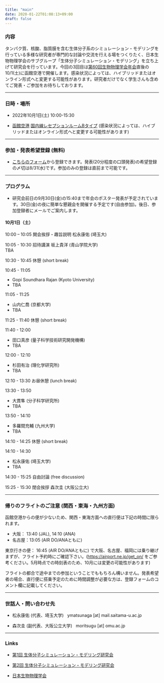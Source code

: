 ```yaml
---
title: "main"
date: 2020-01-22T01:08:13+09:00
draft: false
---
```


### 内容

タンパク質、核酸、脂質膜を含む生体分子系のシミュレーション・モデリングを行っている多様な研究者が専門的な討論や交流を行える場をつくりたく、日本生物物理学会のサブグループ「生体分子シミュレーション・モデリング」を立ち上げて研究会を行っています。今回の3回目は[第60回生物物理学会年会](https://www2.aeplan.co.jp/bsj2022/)直後の10/1(土)に函館空港で開催します。感染状況によっては、ハイブリッドまたはオンライン形式へと変更する可能性があります。研究者だけでなく学生さんも含めてご発表・ご参加をお待ちしております。

---

### 日時・場所

- 2022年10月1日(土) 10:00-15:30

- [函館空港](https://airport.ne.jp) [国内線レセプションルームBタイプ](https://airport.ne.jp/facility/reception_room/) 
  (感染状況によっては、ハイブリッドまたはオンライン形式へと変更する可能性があります)

---

### 参加・発表希望登録 (無料)

- [こちらのフォーム](https://forms.gle/yVep5Z7qb3v7wwWy5)から登録できます。発表(20分程度の口頭発表)の希望登録の〆切は8/31(水)です。参加のみの登録は直前まで可能です。

---

### プログラム

- 研究会前日の9月30日(金)の15:40まで年会のポスター発表が予定されています。30日(金)の夜に簡単な懇親会を開催する予定です(自由参加)。後日、参加登録者にメールでご案内します。

#### 10月1日（土）

10:00 – 10:05 開会挨拶・趣旨説明 松永康佑 (埼玉大)

10:05 - 10:30 招待講演 坂上貴洋 (青山学院大学) 
<br>
TBA
 
10:30 - 10:45 休憩 (short break) 
 
10:45 - 11:05
- Gopi Soundhara Rajan (Kyoto University) 
- TBA
 
11:05 - 11:25
- 山内仁喬 (京都大学) 
- TBA
 
11:25 - 11:40 休憩 (short break) 
 
11:40 - 12:00
- 田口真彦 (量子科学技術研究開発機構) 
- TBA
 
12:00 - 12:10
- 杉田有治 (理化学研究所) 
- TBA
 
12:10 - 13:30 お昼休憩 (lunch break) 
 
13:30 - 13:50
- 大貫隼 (分子科学研究所) 
- TBA
 
13:50 - 14:10
- 多羅間充輔 (九州大学) 
- TBA
 
14:10 - 14:25 休憩 (short break) 
 
14:10 - 14:30
- 松永康佑 (埼玉大学) 
- TBA
 
14:30 - 15:25 自由討論 (free discussion) 

15:25 - 15:30 閉会挨拶 森次圭 (大阪公立大)

---

### 帰りのフライトのご注意 (関西・東海・九州方面)

函館空港からの便が少ないため、関西・東海方面への直行便は下記の時間に限られます。

- 大阪： 13:40 (JAL), 14:10 (ANA)
- 名古屋：13:05 (AIR DO/ANAともに)

東京行きの便： 16:45 (AIR DO/ANAともに) で大阪、名古屋、福岡には乗り継げまずが、フライト予約時にご確認下さい。(https://airport.ne.jp/get_on/  をご参考ください。5月時点での時刻表のため、10月には変更の可能性があります)

フライトの都合で途中までの参加ということでももちろん構いません。発表希望者の場合、直行便に搭乗予定のために時間調整が必要な方は、登録フォームのコメント欄に記載してください。

---

### 世話人・問い合わせ先

- 松永康佑 (代表、埼玉大学) &nbsp; ymatsunaga [at] mail.saitama-u.ac.jp

- 森次圭 (副代表、大阪公立大学) &nbsp; moritsugu [at] omu.ac.jp

---

### Links

- [第1回 生体分子シミュレーション・モデリング研究会](https://bsm01.github.io)

- [第2回 生体分子シミュレーション・モデリング研究会](https://bsm02.github.io)

- [日本生物物理学会](https://www.biophys.jp)


